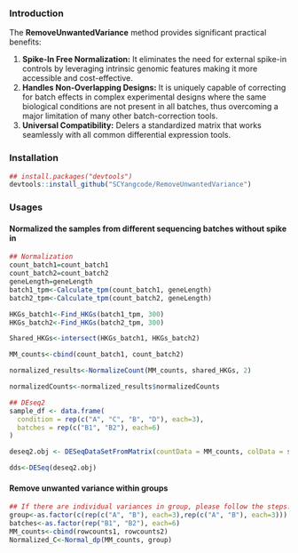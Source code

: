 ### Introduction

The **RemoveUnwantedVariance** method provides significant practical benefits:

1. **Spike-In Free Normalization:** It eliminates the need for external spike-in controls by leveraging intrinsic genomic features making it more accessible and cost-effective.
2. **Handles Non-Overlapping Designs:** It is uniquely capable of correcting for batch effects in complex experimental designs where the same biological conditions are not present in all batches, thus overcoming a major limitation of many other batch-correction tools.
3. **Universal Compatibility:** Delers a standardized matrix that works seamlessly with all common differential expression tools.

### Installation

```R
## install.packages("devtools")
devtools::install_github("SCYangcode/RemoveUnwantedVariance")
```

### Usages

#### Normalized the samples from different sequencing batches without spike in 

```R
## Normalization
count_batch1=count_batch1
count_batch2=count_batch2
geneLength=geneLength
batch1_tpm<-Calculate_tpm(count_batch1, geneLength)
batch2_tpm<-Calculate_tpm(count_batch2, geneLength)

HKGs_batch1<-Find_HKGs(batch1_tpm, 300)
HKGs_batch2<-Find_HKGs(batch2_tpm, 300)

Shared_HKGs<-intersect(HKGs_batch1, HKGs_batch2)

MM_counts<-cbind(count_batch1, count_batch2)

normalized_results<-NormalizeCount(MM_counts, shared_HKGs, 2)

normalizedCounts<-normalized_results$normalizedCounts

## DEseq2
sample_df <- data.frame(
  condition = rep(c("A", "C", "B", "D"), each=3),
  batches = rep(c("B1", "B2"), each=6)
)

deseq2.obj <- DESeqDataSetFromMatrix(countData = MM_counts, colData = sample_df, design = ~condition)

dds<-DESeq(deseq2.obj)
```

#### Remove unwanted variance within groups

```r
## If there are individual variances in group, please follow the steps:
group<-as.factor(c(rep(c("A", "B"), each=3),rep(c("A", "B"), each=3)))
batches<-as.factor(rep("B1", "B2"), each=6)
MM_counts<-cbind(rowcounts1, rowcounts2)
Normalized_C<-Normal_dp(MM_counts, group)
```
